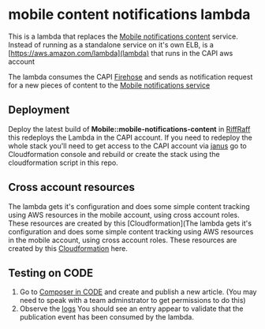 # mobile content notifications lambda

This is a lambda that replaces the [Mobile notifications content]([https://github.com/guardian/mobile-notifications-content]) service. Instead of running as a standalone service on it's own ELB, is a [https://aws.amazon.com/lambda](lambda) that runs in the CAPI aws account

The lambda consumes the CAPI [Firehose](http://docs.aws.amazon.com/firehose/latest/dev/what-is-this-service.html) and sends as notification request for a new pieces of content to the [Mobile notifications service](https://github.com/guardian/mobile-notifications) 

## Deployment

Deploy the latest build of **Mobile::mobile-notifications-content** in [RiffRaff](https://riffraff.gutools.co.uk)  this redeploys the Lambda in the CAPI account. If you need to redeploy the whole stack you'll need to get access to the CAPI account via [janus](https://janus.gutools.co.uk) go to Cloudformation console and rebuild or create the stack using the cloudformation script in this repo. 
 
## Cross account resources

The lambda gets it's configuration and does some simple content tracking using AWS resources in the mobile account, using cross account roles. These resources are created by this [Cloudformation](The lambda gets it's configuration and does some simple content tracking using AWS resources in the mobile account, using cross account roles. These resources are created by this [Cloudformation]()
 here.

## Testing on CODE

1) Go to [Composer in CODE](https://composer.code.dev-gutools.co.uk/) and create and publish a new article. (You may need to speak with a team adminstrator to get permissions to do this)
2) Observe the [logs](https://logs.gutools.co.uk/s/mobile/app/discover#/view/8cc67480-07a1-11ef-a06c-911a16951718?_g=(filters:!(),refreshInterval:(pause:!t,value:0),time:(from:now-2h,to:now))&_a=(columns:!(message),filters:!(('$state':(store:appState),meta:(alias:!n,disabled:!f,index:'26bd67e0-d55e-11e9-923e-49c5b785a0b2',key:app,negate:!f,params:(query:notification),type:phrase),query:(match_phrase:(app:notification))),('$state':(store:appState),meta:(alias:!n,disabled:!f,index:'26bd67e0-d55e-11e9-923e-49c5b785a0b2',key:stage,negate:!f,params:(query:CODE),type:phrase),query:(match_phrase:(stage:CODE)))),grid:(),hideChart:!f,index:'26bd67e0-d55e-11e9-923e-49c5b785a0b2',interval:auto,query:(language:kuery,query:'%22Notification%20was%20sent%22'),sort:!(!('@timestamp',desc))))
You should see an entry appear to validate that the publication event has been consumed by the lambda.